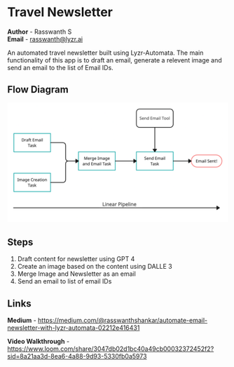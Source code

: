 # Travel Newsletter

**Author** - Rasswanth S  
**Email** - rasswanth@lyzr.ai

An automated travel newsletter built using Lyzr-Automata. The main functionality of this app is to draft an email, generate a relevent image and send an email to the list of Email IDs.

## Flow Diagram
![Architecture Flow Diagram](<flow diagram.jpg>)

## Steps
1. Draft content for newsletter using GPT 4
2. Create an image based on the content using DALLE 3
3. Merge Image and Newsletter as an email
4. Send an email to list of email IDs

## Links

**Medium** - https://medium.com/@rasswanthshankar/automate-email-newsletter-with-lyzr-automata-02212e416431 

**Video Walkthrough** - https://www.loom.com/share/3047db02d1bc40a49cb00032372452f2?sid=8a21aa3d-8ea6-4a88-9d93-5330fb0a5973